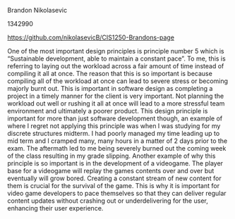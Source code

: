 Brandon Nikolasevic

1342990

https://github.com/nikolasevicB/CIS1250-Brandons-page


One of the most important design principles is principle number 5 which is “Sustainable development, able to maintain a constant pace”. To me, this is referring to laying out the workload across a fair amount of time instead of compiling it all at once. The reason that this is so important is because compiling all of the workload at once can lead to severe stress or becoming majorly burnt out. This is important in software design as completing a project in a timely manner for the client is very important. Not planning the workload out well or rushing it all at once will lead to a more stressful team environment and ultimately a poorer product. This design principle is important for more than just software development though, an example of where I regret not applying this principle was when I was studying for my discrete structures midterm. I had poorly managed my time leading up to mid term and I cramped many, many hours in a matter of 2 days prior to the exam. The aftermath led to me being severely burned out the coming week of the class resulting in my grade slipping. Another example of why this principle is so important is in the development of a videogame. The player base for a videogame will replay the games contents over and over but eventually will grow bored. Creating a constant stream of new content for them is crucial for the survival of the game. This is why it is important for video game developers to pace themselves so that they can deliver regular content updates without crashing out or underdelivering for the user, enhancing their user experience.
